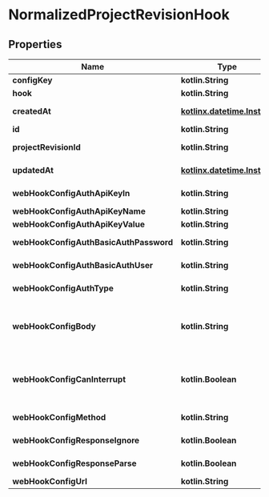 
# NormalizedProjectRevisionHook

## Properties
| Name | Type | Description | Notes |
| ------------ | ------------- | ------------- | ------------- |
| **configKey** | **kotlin.String** | The Hooks Config Key |  |
| **hook** | **kotlin.String** | The Hook Type |  |
| **createdAt** | [**kotlinx.datetime.Instant**](kotlinx.datetime.Instant.md) | The Project&#39;s Revision Creation Date |  [optional] [readonly] |
| **id** | **kotlin.String** | ID of the entry |  [optional] |
| **projectRevisionId** | **kotlin.String** | The Revision&#39;s ID this schema belongs to |  [optional] |
| **updatedAt** | [**kotlinx.datetime.Instant**](kotlinx.datetime.Instant.md) | Last Time Project&#39;s Revision was Updated |  [optional] [readonly] |
| **webHookConfigAuthApiKeyIn** | **kotlin.String** | Whether to send the API Key in the HTTP Header or as a HTTP Cookie |  [optional] |
| **webHookConfigAuthApiKeyName** | **kotlin.String** | The name of the api key |  [optional] |
| **webHookConfigAuthApiKeyValue** | **kotlin.String** | The value of the api key |  [optional] |
| **webHookConfigAuthBasicAuthPassword** | **kotlin.String** | The password to be sent in the HTTP Basic Auth Header |  [optional] |
| **webHookConfigAuthBasicAuthUser** | **kotlin.String** | The username to be sent in the HTTP Basic Auth Header |  [optional] |
| **webHookConfigAuthType** | **kotlin.String** | HTTP Auth Method to use for the Web-Hook |  [optional] |
| **webHookConfigBody** | **kotlin.String** | URI pointing to the JsonNet template used for Web-Hook payload generation. Only used for those HTTP methods, which support HTTP body payloads. |  [optional] |
| **webHookConfigCanInterrupt** | **kotlin.Boolean** | If enabled allows the web hook to interrupt / abort the self-service flow. It only applies to certain flows (registration/verification/login/settings) and requires a valid response format. |  [optional] |
| **webHookConfigMethod** | **kotlin.String** | The HTTP method to use (GET, POST, etc) for the Web-Hook |  [optional] |
| **webHookConfigResponseIgnore** | **kotlin.Boolean** | Whether to ignore the Web Hook response |  [optional] |
| **webHookConfigResponseParse** | **kotlin.Boolean** | Whether to parse the Web Hook response |  [optional] |
| **webHookConfigUrl** | **kotlin.String** | The URL the Web-Hook should call |  [optional] |



